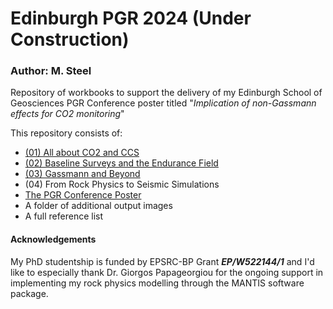 # Edinburgh PGR 2024 (Under Construction)
### Author: M. Steel
Repository of workbooks to support the delivery of my Edinburgh School of Geosciences PGR Conference poster titled "<i>Implication of non-Gassmann effects for CO2 monitoring</i>"

This repository consists of:
- [(01) All about CO2 and CCS](https://github.com/MartynSteel/EdinburghPGR2024/blob/main/01_all_about_co2_and_ccs.ipynb)
- [(02) Baseline Surveys and the Endurance Field](https://github.com/MartynSteel/EdinburghPGR2024/blob/main/02_baseline_surveys_and_the_endurance_field.ipynb)
- [(03) Gassmann and Beyond](https://github.com/MartynSteel/EdinburghPGR2024/blob/main/03_gassmann_and_beyond.ipynb)
- (04) From Rock Physics to Seismic Simulations
- [The PGR Conference Poster](https://github.com/MartynSteel/EdinburghPGR2024/blob/main/PGR_2024_Poster.pdf)
- A folder of additional output images
- A full reference list

#### Acknowledgements
My PhD studentship is funded by EPSRC-BP Grant <i><b>EP/W522144/1</b></i> and I'd like to especially thank Dr. Giorgos Papageorgiou for the ongoing support in implementing my rock physics modelling through the MANTIS software package.

